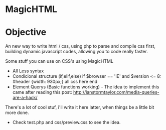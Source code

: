 MagicHTML
=========
<h1>Objective</h1>

An new way to write html / css, using php to parse and compile css first, building dynamic javascript codes, allowing you to code really faster.

Some stuff you can use on CSS's using MagicHTML
- All Less syntax
- Condicional structure (if,elif,else)
if $browser == 'IE' and $version <= 8:
  #header {width: 930px;}
  all css here
end
- Element Querys (Basic functions working) - The idea to implement this came after reading this post:
http://ianstormtaylor.com/media-queries-are-a-hack/

There's a lot of cool stuf, i'll write it here latter, when things be a little bit more done.

- Check test.php and css/preview.css to see the idea. 
